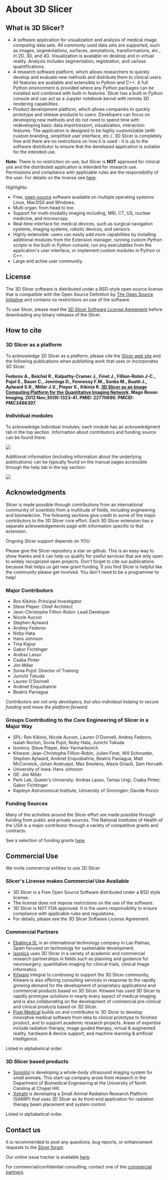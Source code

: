 # About 3D Slicer

## What is 3D Slicer?

- A software application for visualization and analysis of medical image computing data sets. All commonly used data sets are supported, such as images, segmentations, surfaces, annotations, transformations, etc., in 2D, 3D, and 4D. Visualization is available on desktop and in virtual reality. Analysis includes segmentation, registration, and various quantifications.
- A research software platform, which allows researchers to quickly develop and evaluate new methods and distribute them to clinical users. All features are available and extensible in Python and C++. A full Python environment is provided where any Python packages can be installed and combined with built-in features. Slicer has a built-in Python console and can act as a Jupyter notebook kernel with remote 3D rendering capabilities.
- Product development platform, which allows companies to quickly prototype and release products to users. Developers can focus on developing new methods and do not need to spend time with redeveloping basic data import/export, visualization, interaction features. The application is designed to be highly customizable (with custom branding, simplified user interface, etc.). 3D Slicer is completely free and there are no restrictions on how it is used - it is up to the software distributor to ensure that the developed application is suitable for the intended use.

**Note:** There is no restriction on use, but Slicer is **NOT** approved for clinical use and the distributed application is intended for research use. Permissions and compliance with applicable rules are the responsibility of the user. For details on the license see [here](https://www.slicer.org/wiki/License).

Highlights:
- Free, [open-source](http://en.wikipedia.org/wiki/Open_source>) software available on multiple operating systems: Linux, MacOSX and Windows.
- Multi organ: from head to toe.
- Support for multi-modality imaging including, MRI, CT, US, nuclear medicine, and microscopy.
- Real-time interface for medical devices, such as surgical navigation systems, imaging systems, robotic devices, and sensors.
- Highly extensible: users can easily add more capabilities by installing additional modules from the Extension manager, running custom Python scripts in the built-in Python console, run any executables from the application's user interface, or implement custom modules in Python or C++.
- Large and active user community.

## License

The 3D Slicer software is distributed under a BSD-style open source license that is compatible with the Open Source Definition by [The Open Source Initiative](http://opensource.org/) and contains no restrictions on use of the software.

To use Slicer, please read the [3D Slicer Software License Agreement](https://github.com/Slicer/Slicer/blob/master/License.txt) before downloading any binary releases of the Slicer.

## How to cite

### 3D Slicer as a platform

To acknowledge 3D Slicer as a platform, please cite the [Slicer web site](http://www.slicer.org/) and the following publications when publishing work that uses or incorporates 3D Slicer: 

**Fedorov A., Beichel R., Kalpathy-Cramer J., Finet J., Fillion-Robin J-C., Pujol S., Bauer C., Jennings D., Fennessy F.M., Sonka M., Buatti J., Aylward S.R., Miller J.V., Pieper S., Kikinis R. [3D Slicer as an Image Computing Platform for the Quantitative Imaging Network](http://www.spl.harvard.edu/publications/item/view/2219). Magn Reson Imaging. 2012 Nov;30(9):1323-41. PMID: 22770690. PMCID: PMC3466397.**

### Individual modules

To acknowledge individual modules: each module has an acknowledgment tab in the top section. Information about contributors and funding source can be found there:

![](https://github.com/Slicer/Slicer/releases/download/docs-resources/acknowledgement_ack_tab.png)

Additional information (including information about the underlying publications) can be typically found on the manual pages accessible through the help tab in the top section:

![](https://github.com/Slicer/Slicer/releases/download/docs-resources/acknowledgement_help_tab.png)

## Acknowledgments

Slicer is made possible through contributions from an international community of scientists from a multitude of fields, including engineering and biomedicine. The following sections give credit to some of the major contributors to the 3D Slicer core effort. Each 3D Slicer extension has a separate acknowledgements page with information specific to that extension.

Ongoing Slicer support depends on YOU

Please give the Slicer repository a star on github. This is an easy way to show thanks and it can help us qualify for useful services that are only open to widely recognized open projects.
Don't forget to cite our publications because that helps us get new grant funding.
If you find Slicer is helpful like the community please get involved. You don't need to be a programmer to help!

### Major Contributors

- Ron Kikinis: Principal Investigator
- Steve Pieper: Chief Architect
- Jean-Christophe Fillion-Robin: Lead Developer
- Nicole Aucoin
- Stephen Aylward
- Andrey Fedorov
- Noby Hata
- Hans Johnson
- Tina Kapur
- Gabor Fichtinger
- Andras Lasso
- Csaba Pinter
- Jim Miller
- Sonia Pujol: Director of Training
- Junichi Tokuda
- Lauren O'Donnell
- Andinet Enquobahrie
- Beatriz Paniagua

*Contributors are not only developers, but also individual helping to secure funding and move the platform forward.*

### Groups Contributing to the Core Engineering of Slicer in a Major Way

- SPL: Ron Kikinis, Nicole Aucoin, Lauren O'Donnell, Andrey Fedorov, Isaiah Norton, Sonia Pujol, Noby Hata, Junichi Tokuda
- Isomics: Steve Pieper, Alex Yarmarkovich
- Kitware: Jean-Christophe Fillion-Robin, Julien Finet, Will Schroeder, Stephen Aylward, Andinet Enquobahrie, Beatriz Paniagua, Matt McCormick, Johan Andruejol, Max Smolens, Alexis Girault, Sam Horvath
- University of Iowa: Hans Johnson
- GE: Jim Miller
- Perk Lab, Queen's University: Andras Lasso, Tamas Ungi, Csaba Pinter, Gabor Fichtinger
- Kapteyn Astronomical Institute, University of Groningen: Davide Punzo

### Funding Sources

Many of the activities around the Slicer effort are made possible through funding from public and private sources. The National Institutes of Health of the USA is a major contributor through a variety of competitive grants and contracts.

See a selection of funding grants [here](https://www.slicer.org/wiki/Documentation/4.x/Acknowledgments#Grants).

## Commercial Use

We invite commercial entities to use 3D Slicer.

### Slicer's License makes Commercial Use Available

- 3D Slicer is a Free Open Source Software distributed under a BSD style license.
- The license does not impose restrictions on the use of the software.
- 3D Slicer is NOT FDA approved. It is the users responsibility to ensure compliance with applicable rules and regulations.
- For details, please see the 3D Slicer Software License Agreement.

### Commercial Partners

- [Ebatinca SL](https://ebatinca.com/) is an international technology company in Las Palmas, Spain focused on technology for sustainable development.
- [Isomics](http://www.isomics.com/) uses 3D Slicer in a variety of academic and commercial research partnerships in fields such as planning and guidance for neurosurgery, quantitative imaging for clinical trials, clinical image informatics.
- [Kitware](http://www.kitware.com/opensource/slicer.html) Integral to continuing to support the 3D Slicer community, Kitware is also offering consulting services in response to the rapidly growing demand for the development of proprietary applications and commercial products based on 3D Slicer. Kitware has used 3D Slicer to rapidly prototype solutions in nearly every aspect of medical imaging and is also collaborating on the development of commercial pre-clinical and clinical products based on 3D Slicer.
- [Pixel Medical](http://pixelmedical.ca) builds on and contributes to 3D Slicer to develop innovative medical software from idea to clinical prototype to finished product, and to support academic research projects. Areas of expertise include radiation therapy, image guided therapy, virtual & augmented reality, hardware & device support, and machine learning & artificial intelligence.

Listed in alphabetical order.

### 3D Slicer based products

- [SonoVol](http://sonovol.com/) is developing a whole-body ultrasound imaging system for small animals. This start-up company arose from research in the Department of Biomedical Engineering at the University of North Carolina at Chapel Hill.
- [Xstrahl](http://www.xstrahl.com/) is developing a Small Animal Radiation Research Platform (SARRP) that uses 3D Slicer as its front-end application for radiation therapy beam placement and system control.

Listed in alphabetical order.

## Contact us

It is recommended to post any questions, bug reports, or enhancement requests to the [Slicer forum](https://discourse.slicer.org).

Our online issue tracker is available [here](https://issues.slicer.org).

For commercial/confidential consulting, contact one of the [commercial partners](commercial_use).
